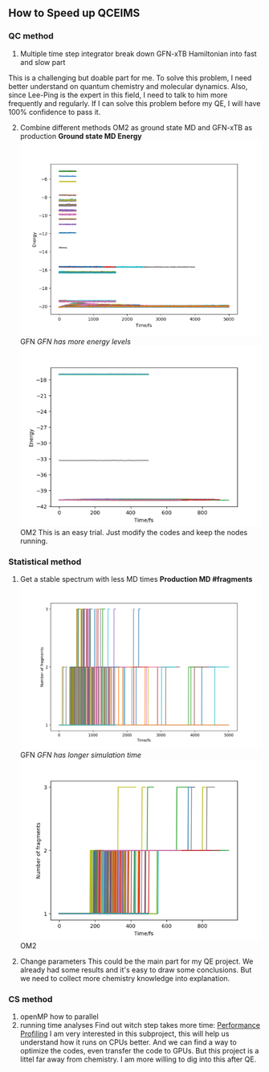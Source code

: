 ## How to Speed up QCEIMS
### QC method
1. Multiple time step integrator
  break down GFN-xTB Hamiltonian into fast and slow part
  
 This is a challenging but doable part for me. To solve this problem, I need better understand on 
 quantum chemistry and molecular dynamics. Also, since Lee-Ping is the expert in this field,
 I need to talk to him more frequently and regularly. If I can solve this problem before my QE, 
 I will have 100% confidence to pass it.
 
 
2. Combine different methods
  OM2 as ground state MD and GFN-xTB as production
  **Ground state MD Energy**
  ![GFN_energy](/image/new143energy.png)
  GFN *GFN has more energy levels*
  ![OM2_energy](/image/143energy.png)
  OM2
  This is an easy trial. Just modify the codes and keep the nodes running.
  
  
### Statistical method
1. Get a stable spectrum with less MD times
**Production MD #fragments**
  ![GFN_fragment](/image/newversion143.png)
  GFN *GFN has longer simulation time*
  ![OM2_fragment](/image/143fragments.png)
  OM2

2. Change parameters
This could be the main part for my QE project. We already had some results and it's easy 
to draw some conclusions. But we need to collect more chemistry knowledge into explanation.
### CS method
1. openMP
  how to parallel
2. running time analyses
  Find out witch step takes more time:
  [Performance Profiling](https://docs.oracle.com/cd/E19957-01/805-4940/6j4m1u7q2/index.html)
I am very interested in this subproject, this will help us understand how it runs on CPUs better.
And we can find a way to optimize the codes, even transfer the code to GPUs. But this project is 
a littel far away from chemistry. I am more willing to dig into this after QE. 
